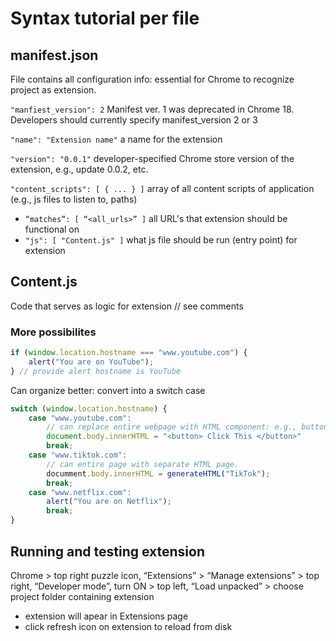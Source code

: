 # Syntax tutorial per file

## manifest.json
File contains all configuration info: essential for Chrome to recognize project as extension.

`"manfiest_version": 2` Manifest ver. 1 was deprecated in Chrome 18. Developers should currently specify manifest_version 2 or 3

`"name": "Extension name"` a name for the extension

`"version": "0.0.1"` developer-specified Chrome store version of the extension, e.g., update 0.0.2, etc.

`"content_scripts": [ { ... } ]` array of all content scripts of application (e.g., js files to listen to, paths)

- `“matches”: [ “<all_urls>” ]` all URL's that extension should be functional on
- `"js": [ "Content.js" ]` what js file should be run (entry point) for extension

## Content.js
Code that serves as logic for extension // see comments

### More possibilites
```javascript
if (window.location.hostname === "www.youtube.com") {
    alert("You are on YouTube");
} // provide alert hostname is YouTube
```

Can organize better: convert into a switch case
```javascript
switch (window.location.hostname) {
    case "www.youtube.com":
        // can replace entire webpage with HTML component: e.g., button
        document.body.innerHTML = "<button> Click This </button>"
        break;
    case "www.tiktok.com":
        // can entire page with separate HTML page.
        documment.body.innerHTML = generateHTML("TikTok");
        break;
    case "www.netflix.com":
        alert("You are on Netflix");
        break;
}
```

## Running and testing extension
Chrome > top right puzzle icon, “Extensions” > “Manage extensions” > top right, “Developer mode”, turn ON > top left, “Load unpacked” > choose project folder containing extension

- extension will apear in Extensions page
- click refresh icon on extension to reload from disk